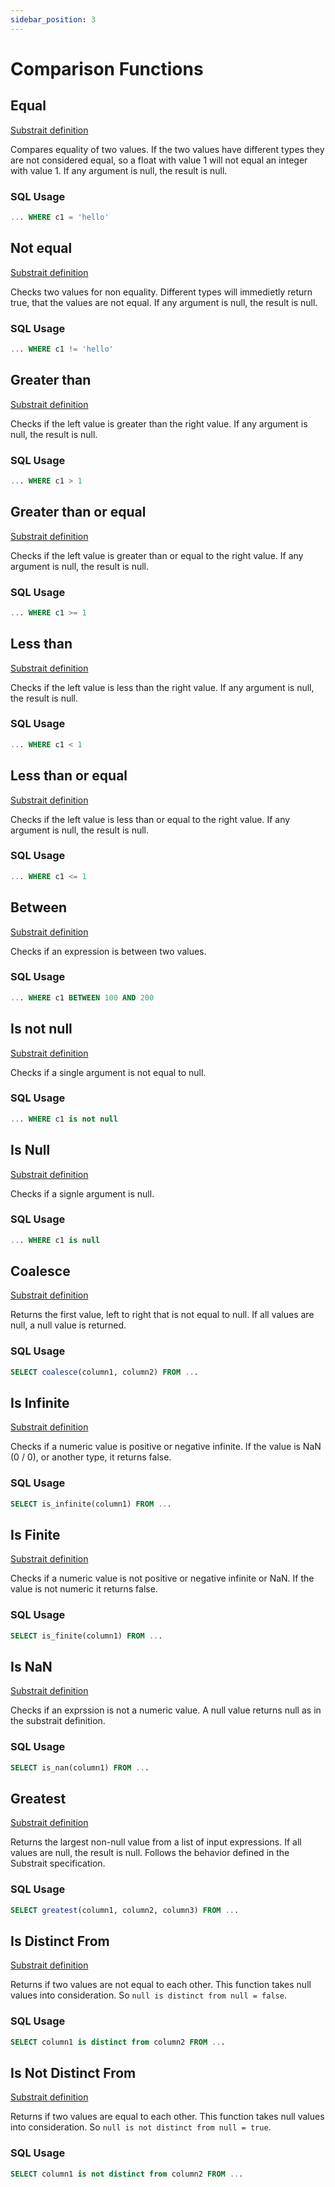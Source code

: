 ```yaml
---
sidebar_position: 3
---
```


# Comparison Functions

## Equal

[Substrait definition](https://substrait.io/extensions/functions_comparison/#equal)

Compares equality of two values.
If the two values have different types they are not considered equal, so a float with value 1 will not equal an integer with value 1.
If any argument is null, the result is null.

### SQL Usage

```sql
... WHERE c1 = 'hello'
```

## Not equal

[Substrait definition](https://substrait.io/extensions/functions_comparison/#not_equal)

Checks two values for non equality.
Different types will immedietly return true, that the values are not equal.
If any argument is null, the result is null.

### SQL Usage

```sql
... WHERE c1 != 'hello'
```

## Greater than

[Substrait definition](https://substrait.io/extensions/functions_comparison/#gt)

Checks if the left value is greater than the right value.
If any argument is null, the result is null.

### SQL Usage

```sql
... WHERE c1 > 1
```

## Greater than or equal

[Substrait definition](https://substrait.io/extensions/functions_comparison/#gte)

Checks if the left value is greater than or equal to the right value.
If any argument is null, the result is null.

### SQL Usage

```sql
... WHERE c1 >= 1
```

## Less than

[Substrait definition](https://substrait.io/extensions/functions_comparison/#lt)

Checks if the left value is less than the right value.
If any argument is null, the result is null.

### SQL Usage

```sql
... WHERE c1 < 1
```

## Less than or equal

[Substrait definition](https://substrait.io/extensions/functions_comparison/#lte)

Checks if the left value is less than or equal to the right value.
If any argument is null, the result is null.

### SQL Usage

```sql
... WHERE c1 <= 1
```

## Between

[Substrait definition](https://substrait.io/extensions/functions_comparison/#between)

Checks if an expression is between two values.

### SQL Usage

```sql
... WHERE c1 BETWEEN 100 AND 200
```

## Is not null

[Substrait definition](https://substrait.io/extensions/functions_comparison/#is_not_null)

Checks if a single argument is not equal to null.

### SQL Usage

```sql
... WHERE c1 is not null
```

## Is Null

[Substrait definition](https://substrait.io/extensions/functions_comparison/#is_null)

Checks if a signle argument is null.

### SQL Usage

```sql
... WHERE c1 is null
```

## Coalesce

[Substrait definition](https://substrait.io/extensions/functions_comparison/#coalesce)

Returns the first value, left to right that is not equal to null. If all values are null, a null value is returned.

### SQL Usage

```sql
SELECT coalesce(column1, column2) FROM ...
```

## Is Infinite

[Substrait definition](https://substrait.io/extensions/functions_comparison/#is_infinite)

Checks if a numeric value is positive or negative infinite. If the value is NaN (0 / 0), or another type, it returns false.

### SQL Usage

```sql
SELECT is_infinite(column1) FROM ...
```

## Is Finite

[Substrait definition](https://substrait.io/extensions/functions_comparison/#is_finite)

Checks if a numeric value is not positive or negative infinite or NaN. If the value is not numeric it returns false.

### SQL Usage

```sql
SELECT is_finite(column1) FROM ...
```

## Is NaN

[Substrait definition](https://substrait.io/extensions/functions_comparison/#is_nan)

Checks if an exprssion is not a numeric value. A null value returns null as in the substrait definition.

### SQL Usage

```sql
SELECT is_nan(column1) FROM ...
```

## Greatest

[Substrait definition](https://substrait.io/extensions/functions_comparison/#greatest)

Returns the largest non-null value from a list of input expressions. If all values are null, the result is null. Follows the behavior defined in the Substrait specification.

### SQL Usage

```sql
SELECT greatest(column1, column2, column3) FROM ...
```

## Is Distinct From

[Substrait definition](https://substrait.io/extensions/functions_comparison/#is_distinct_from)

Returns if two values are not equal to each other. This function takes null values into consideration.
So `null is distinct from null = false`.

### SQL Usage

```sql
SELECT column1 is distinct from column2 FROM ...
```

## Is Not Distinct From

[Substrait definition](https://substrait.io/extensions/functions_comparison/#is_not_distinct_from)

Returns if two values are equal to each other. This function takes null values into consideration.
So `null is not distinct from null = true`.

### SQL Usage

```sql
SELECT column1 is not distinct from column2 FROM ...
```